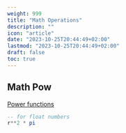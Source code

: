 ```yaml
---
weight: 999
title: "Math Operations"
description: ""
icon: "article"
date: "2023-10-25T20:44:49+02:00"
lastmod: "2023-10-25T20:44:49+02:00"
draft: false
toc: true
---
```


## Math Pow

[Power functions](https://wiki.haskell.org/Power_function)

```haskell
-- for float numbers
r**2 * pi
```
